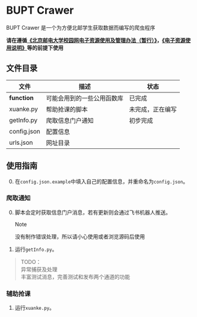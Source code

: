 # BUPT Crawer

BUPT Crawer 是一个为方便北邮学生获取数据而编写的爬虫程序

**请在遵循[《北京邮电大学校园网电子资源使用及管理办法（暂行）》](https://lib.bupt.edu.cn/a/ziyuan/dianziziyuan/guanlibanfa/)，[《电子资源使用说明》](https://lib.bupt.edu.cn/a/ziyuan/dianziziyuan/banquanshuoming/)等的前提下使用**

## 文件目录
|    文件    |    描述    |    状态    |
|---------------|---------------|---------------|
|  **function**  |  可能会用到的一些公用函数库  |  已完成  |
|  xuanke.py  |  帮助抢课的脚本  |  未完成，正在编写  |
|  getInfo.py  |  爬取信息门户通知  |  初步完成  |
|  config.json  |  配置信息  |
|  urls.json  |  网址目录  |

## 使用指南

0. 在`config.json.example`中填入自己的配置信息，并重命名为`config.json`。

### 爬取通知

0. 脚本会定时获取信息门户消息，若有更新则会通过飞书机器人推送。
   > [!NOTE]
   > 没有制作错误处理，所以请小心使用或者浏览源码后使用
1. 运行`getInfo.py`。

> TODO：\
> 异常捕获及处理 \
> 丰富测试消息，完善测试和发布两个通道的功能

### 辅助抢课

1. 运行`xuanke.py`。